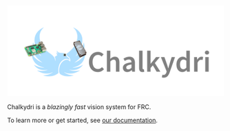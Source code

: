 

![A phoenix with a Pi camera module v3 wide for an eye, wielding a Raspberry Pi 5 and a Coral edge TPU](./assets/banner.png)

Chalkydri is a *blazingly fast* vision system for FRC.

To learn more or get started, see [our documentation](https://vision.waterga.me/).

